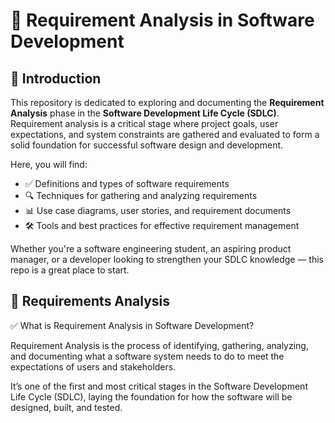 # 📌 Requirement Analysis in Software Development

## 📝 Introduction

This repository is dedicated to exploring and documenting the **Requirement Analysis** phase in the **Software Development Life Cycle (SDLC)**. Requirement analysis is a critical stage where project goals, user expectations, and system constraints are gathered and evaluated to form a solid foundation for successful software design and development.

Here, you will find:

- ✅ Definitions and types of software requirements  
- 🔍 Techniques for gathering and analyzing requirements  
- 📊 Use case diagrams, user stories, and requirement documents  
- 🛠️ Tools and best practices for effective requirement management

Whether you're a software engineering student, an aspiring product manager, or a developer looking to strengthen your SDLC knowledge — this repo is a great place to start.

## 📝 Requirements Analysis

✅ What is Requirement Analysis in Software Development?

Requirement Analysis is the process of identifying, gathering, analyzing, and documenting what a software system needs to do to meet the expectations of users and stakeholders.

It’s one of the first and most critical stages in the Software Development Life Cycle (SDLC), laying the foundation for how the software will be designed, built, and tested.

